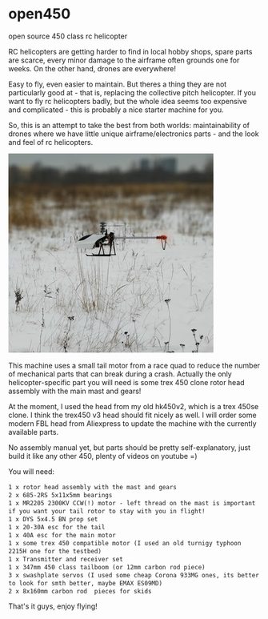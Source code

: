 # open450
 open source 450 class rc helicopter
 
 RC helicopters are getting harder to find in local hobby shops, spare parts are scarce, 
 every minor damage to the airframe often grounds one for weeks. On the other hand, drones are everywhere!
 
 Easy to fly, even easier to maintain. But theres a thing they are not particularly good at - that is, 
 replacing the collective pitch helicopter. If you want to fly rc helicopters badly, but the whole idea seems
 too expensive and complicated - this is probably a nice starter machine for you.

 
 So, this is an attempt to take the best from both worlds: maintainability of drones where we have little 
 unique airframe/electronics parts - and the look and feel of rc helicopters.
 
 ![alt text](https://github.com/hc625ma/open450/blob/main/open450.png?raw=true)
 
 This machine uses a small tail motor from a race quad to reduce the number of mechanical parts 
 that can break during a crash. Actually the only helicopter-specific part you will need is some
 trex 450 clone rotor head assembly with the main mast and gears!
 
 At the moment, I used the head from my old hk450v2, 
 which is a trex 450se clone. I think the trex450 v3 head should fit nicely as well. I will order some modern
 FBL head from Aliexpress to update the machine with the currently available parts.
 
 No assembly manual yet, but parts should be pretty self-explanatory, just build it like any other 450, 
 plenty of videos on youtube =)
 
 You will need:
 
	1 x rotor head assembly with the mast and gears
	2 x 685-2RS 5x11x5mm bearings
	1 x MR2205 2300KV CCW(!) motor - left thread on the mast is important if you want your tail rotor to stay with you in flight!
	1 x DYS 5x4.5 BN prop set
	1 x 20-30A esc for the tail
	1 x 40A esc for the main motor
	1 x some trex 450 compatible motor (I used an old turnigy typhoon 2215H one for the testbed)
	1 x Transmitter and receiver set
	1 x 347mm 450 class tailboom (or 12mm carbon rod piece)
	3 x swashplate servos (I used some cheap Corona 933MG ones, its better to look for smth better, maybe EMAX ES09MD)
	2 x 8x160mm carbon rod  pieces for skids
	
 That's it guys, enjoy flying!
	
	
 
 
 
 